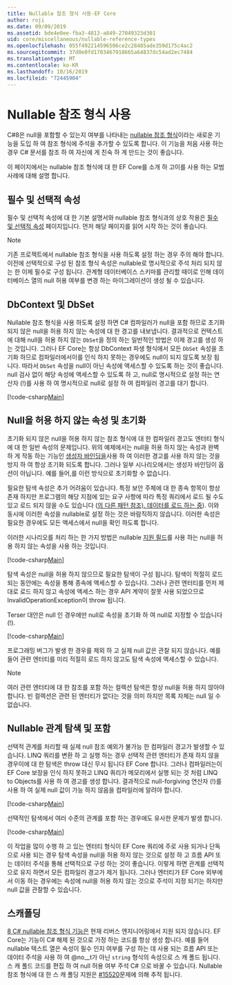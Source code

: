 ```yaml
---
title: Nullable 참조 형식 사용-EF Core
author: roji
ms.date: 09/09/2019
ms.assetid: bde4e0ee-fba3-4813-a849-27049323d301
uid: core/miscellaneous/nullable-reference-types
ms.openlocfilehash: 055f492214596506ce2c28485ade359d175c4ac2
ms.sourcegitcommit: 37d0e0fd1703467918665a64837dc54ad2ec7484
ms.translationtype: MT
ms.contentlocale: ko-KR
ms.lasthandoff: 10/16/2019
ms.locfileid: "72445904"
---
```

# <a name="working-with-nullable-reference-types"></a>Nullable 참조 형식 사용

C#8은 null을 포함할 수 있는지 여부를 나타내는 [nullable 참조 형식](/dotnet/csharp/tutorials/nullable-reference-types)이라는 새로운 기능을 도입 하 여 참조 형식에 주석을 추가할 수 있도록 합니다. 이 기능을 처음 사용 하는 경우 C# 문서를 참조 하 여 자신에 게 친숙 하 게 만드는 것이 좋습니다.

이 페이지에서는 nullable 참조 형식에 대 한 EF Core를 소개 하 고이를 사용 하는 모범 사례에 대해 설명 합니다.

## <a name="required-and-optional-properties"></a>필수 및 선택적 속성

필수 및 선택적 속성에 대 한 기본 설명서와 nullable 참조 형식과의 상호 작용은 [필수 및 선택적 속성](xref:core/modeling/required-optional) 페이지입니다. 먼저 해당 페이지를 읽어 시작 하는 것이 좋습니다.

> [!NOTE]
> 기존 프로젝트에서 nullable 참조 형식을 사용 하도록 설정 하는 경우 주의 해야 합니다. 이전에 선택적으로 구성 된 참조 형식 속성은 nullable로 명시적으로 주석 처리 되지 않는 한 이제 필수로 구성 됩니다. 관계형 데이터베이스 스키마를 관리할 때이로 인해 데이터베이스 열의 null 허용 여부를 변경 하는 마이그레이션이 생성 될 수 있습니다.

## <a name="dbcontext-and-dbset"></a>DbContext 및 DbSet

Nullable 참조 형식을 사용 하도록 설정 하면 C# 컴파일러가 null을 포함 하므로 초기화 되지 않은 null을 허용 하지 않는 속성에 대 한 경고를 내보냅니다. 결과적으로 컨텍스트에 대해 null을 허용 하지 않는 `DbSet`을 정의 하는 일반적인 방법은 이제 경고를 생성 하는 것입니다. 그러나 EF Core는 항상 DbContext 파생 형식에서 모든 `DbSet` 속성을 초기화 하므로 컴파일러에서이를 인식 하지 못하는 경우에도 null이 되지 않도록 보장 됩니다. 따라서 `DbSet` 속성을 null이 아닌 속성에 액세스할 수 있도록 하는 것이 좋습니다. null 검사 없이 해당 속성에 액세스할 수 있도록 하 고, null로 명시적으로 설정 하는 연산자 (!)를 사용 하 여 명시적으로 null로 설정 하 여 컴파일러 경고를 대기 합니다.

[!code-csharp[Main](../../../samples/core/Miscellaneous/NullableReferenceTypes/NullableReferenceTypesContext.cs?name=Context&highlight=3-4)]

## <a name="non-nullable-properties-and-initialization"></a>Null을 허용 하지 않는 속성 및 초기화

초기화 되지 않은 null을 허용 하지 않는 참조 형식에 대 한 컴파일러 경고도 엔터티 형식에 대 한 일반 속성의 문제입니다. 위의 예제에서는 null을 허용 하지 않는 속성과 완벽 하 게 작동 하는 기능인 [생성자 바인딩을](xref:core/modeling/constructors)사용 하 여 이러한 경고를 사용 하지 않는 것을 방지 하 여 항상 초기화 되도록 합니다. 그러나 일부 시나리오에서는 생성자 바인딩이 옵션이 아닙니다. 예를 들어,를 이런 방식으로 초기화할 수 없습니다.

필요한 탐색 속성은 추가 어려움이 있습니다. 특정 보안 주체에 대 한 종속 항목이 항상 존재 하지만 프로그램의 해당 지점에 있는 요구 사항에 따라 특정 쿼리에서 로드 될 수도 있고 로드 되지 않을 수도 있습니다 ([의 다른 패턴 참조). 데이터를 로드 하는 중](xref:core/querying/related-data)). 이와 동시에 이러한 속성을 nullable로 설정 하는 것은 바람직하지 않습니다. 이러한 속성은 필요한 경우에도 모든 액세스에서 null을 확인 하도록 합니다.

이러한 시나리오를 처리 하는 한 가지 방법은 nullable [지원 필드](xref:core/modeling/backing-field)를 사용 하는 null을 허용 하지 않는 속성을 사용 하는 것입니다.

[!code-csharp[Main](../../../samples/core/Miscellaneous/NullableReferenceTypes/Order.cs?range=12-17)]

탐색 속성은 null을 허용 하지 않으므로 필요한 탐색이 구성 됩니다. 탐색이 적절히 로드 되는 동안에는 속성을 통해 종속에 액세스할 수 있습니다. 그러나 관련 엔터티를 먼저 제대로 로드 하지 않고 속성에 액세스 하는 경우 API 계약이 잘못 사용 되었으므로 InvalidOperationException이 throw 됩니다.

Terser 대안은 null 인 경우에만 null로 속성을 초기화 하 여 null로 지정할 수 있습니다 (!).

[!code-csharp[Main](../../../samples/core/Miscellaneous/NullableReferenceTypes/Order.cs?range=19)]

프로그래밍 버그가 발생 한 경우를 제외 하 고 실제 null 값은 관찰 되지 않습니다. 예를 들어 관련 엔터티를 미리 적절히 로드 하지 않고도 탐색 속성에 액세스할 수 있습니다.

> [!NOTE]
> 여러 관련 엔터티에 대 한 참조를 포함 하는 컬렉션 탐색은 항상 null을 허용 하지 않아야 합니다. 빈 컬렉션은 관련 된 엔터티가 없다는 것을 의미 하지만 목록 자체는 null 일 수 없습니다.

## <a name="navigating-and-including-nullable-relationships"></a>Nullable 관계 탐색 및 포함

선택적 관계를 처리할 때 실제 null 참조 예외가 불가능 한 컴파일러 경고가 발생할 수 있습니다. LINQ 쿼리를 변환 하 고 실행 하는 경우 선택적 관련 엔터티가 존재 하지 않을 경우이에 대 한 탐색은 throw 대신 무시 됩니다 EF Core 합니다. 그러나 컴파일러는이 EF Core 보장을 인식 하지 못하고 LINQ 쿼리가 메모리에서 실행 되는 것 처럼 LINQ to Objects를 사용 하 여 경고를 생성 합니다. 결과적으로 null-forgiving 연산자 (!)를 사용 하 여 실제 null 값이 가능 하지 않음을 컴파일러에 알려야 합니다.

[!code-csharp[Main](../../../samples/core/Miscellaneous/NullableReferenceTypes/Program.cs?range=46)]

선택적인 탐색에서 여러 수준의 관계를 포함 하는 경우에도 유사한 문제가 발생 합니다.

[!code-csharp[Main](../../../samples/core/Miscellaneous/NullableReferenceTypes/Program.cs?range=36-39&highlight=2)]

이 작업을 많이 수행 하 고 있는 엔터티 형식이 EF Core 쿼리에 주로 사용 되거나 단독으로 사용 되는 경우 탐색 속성을 null을 허용 하지 않는 것으로 설정 하 고 흐름 API 또는 데이터 주석을 통해 선택적으로 구성 하는 것이 좋습니다. 이렇게 하면 관계를 선택적으로 유지 하면서 모든 컴파일러 경고가 제거 됩니다. 그러나 엔터티가 EF Core 외부에서 이동 하는 경우에는 속성에 null을 허용 하지 않는 것으로 주석이 지정 되기는 하지만 null 값을 관찰할 수 있습니다.

## <a name="scaffolding"></a>스캐폴딩

[8 C# nullable 참조 형식 기능은](/dotnet/csharp/tutorials/nullable-reference-types) 현재 리버스 엔지니어링에서 지원 되지 않습니다. EF Core는 기능이 C# 해제 된 것으로 가정 하는 코드를 항상 생성 합니다. 예를 들어 nullable 텍스트 열은 속성이 필수 인지 여부를 구성 하는 데 사용 되는 흐름 API 또는 데이터 주석을 사용 하 여 @no__t가 아닌 `string` 형식의 속성으로 스 캐 폴드 됩니다. 스 캐 폴드 코드를 편집 하 여 null 허용 여부 주석 C# 으로 바꿀 수 있습니다. Nullable 참조 형식에 대 한 스 캐 폴딩 지원은 [#15520](https://github.com/aspnet/EntityFrameworkCore/issues/15520)문제에 의해 추적 됩니다.
